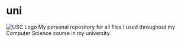 # uni
![USC Logo](https://1000logos.net/wp-content/uploads/2018/08/University-of-San-Carlos-Logo-500x281.png)
My personal repository for all files I used throughout my Computer Science course in my university.
